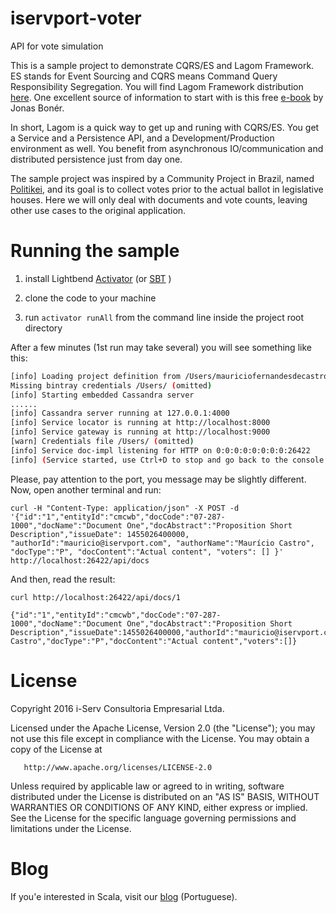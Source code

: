# iservport-voter
API for vote simulation

This is a sample project to demonstrate CQRS/ES and Lagom Framework. ES stands for Event Sourcing and CQRS means 
Command Query Responsibility Segregation. You will find Lagom Framework distribution 
[here](http://www.lagomframework.com/). One excellent source of information to start with is this free 
[e-book](http://www.oreilly.com/programming/free/reactive-microservices-architecture.html) by Jonas Bonér.

In short, Lagom is a quick way to get up and runing with CQRS/ES. You get a Service and a Persistence API, and a 
Development/Production environment as well. You benefit from asynchronous IO/communication and distributed 
persistence just from day one.

The sample project was inspired by a Community Project in Brazil, named [Politikei](http://www.politikei.org/), and its 
goal is to collect votes prior to the actual ballot in legislative houses. Here we will only deal with documents and 
vote counts, leaving other use cases to the original application.

# Running the sample

1. install Lightbend [Activator](https://www.lightbend.com/activator/download) (or [SBT](http://www.scala-sbt.org/) )

1. clone the code to your machine

1. run `activator runAll` from the command line inside the project root directory


After a few minutes (1st run may take several) you will see something like this:

```bash
[info] Loading project definition from /Users/mauriciofernandesdecastro/workspace/iservport-voter/project
Missing bintray credentials /Users/ (omitted)
[info] Starting embedded Cassandra server
......
[info] Cassandra server running at 127.0.0.1:4000
[info] Service locator is running at http://localhost:8000
[info] Service gateway is running at http://localhost:9000
[warn] Credentials file /Users/ (omitted)
[info] Service doc-impl listening for HTTP on 0:0:0:0:0:0:0:0:26422
[info] (Service started, use Ctrl+D to stop and go back to the console...)

```

Please, pay attention to the port, you message may be slightly different. Now, open another terminal and run:

```curl
curl -H "Content-Type: application/json" -X POST -d '{"id":"1","entityId":"cmcwb","docCode":"07-287-1000","docName":"Document One","docAbstract":"Proposition Short Description","issueDate": 1455026400000, "authorId":"mauricio@iservport.com", "authorName":"Maurício Castro", "docType":"P", "docContent":"Actual content", "voters": [] }' http://localhost:26422/api/docs
```

And then, read the result:

```curl
curl http://localhost:26422/api/docs/1

{"id":"1","entityId":"cmcwb","docCode":"07-287-1000","docName":"Document One","docAbstract":"Proposition Short Description","issueDate":1455026400000,"authorId":"mauricio@iservport.com","authorName":"Maurício Castro","docType":"P","docContent":"Actual content","voters":[]}
``` 

# License

Copyright 2016 i-Serv Consultoria Empresarial Ltda.

   Licensed under the Apache License, Version 2.0 (the "License");
   you may not use this file except in compliance with the License.
   You may obtain a copy of the License at

       http://www.apache.org/licenses/LICENSE-2.0

   Unless required by applicable law or agreed to in writing, software
   distributed under the License is distributed on an "AS IS" BASIS,
   WITHOUT WARRANTIES OR CONDITIONS OF ANY KIND, either express or implied.
   See the License for the specific language governing permissions and
   limitations under the License.

# Blog

If you'e interested in Scala, visit our [blog](http://scalacamp.com.br/) (Portuguese).
